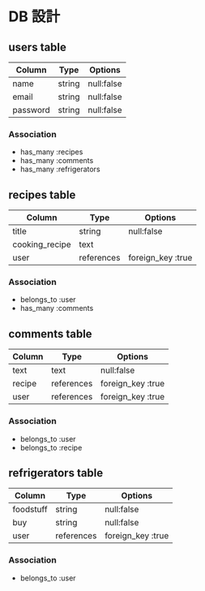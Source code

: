 # DB 設計

## users table

| Column                | Type    | Options                 |
| --------------------- | ------- | ----------------------- |
| name                  | string  | null:false              |
| email                 | string  | null:false              |
| password              | string  | null:false              |

### Association

- has_many :recipes
- has_many :comments
- has_many :refrigerators

## recipes table

| Column         | Type          | Options                       |
| -------------- | ------------- | ----------------------------- |
| title          | string        | null:false                    |
| cooking_recipe | text          |                               |
| user           | references    | foreign_key :true             |

### Association

- belongs_to :user
- has_many :comments

## comments table

| Column             | Type       | Options                      |
| ------------------ | ---------- | ---------------------------- |
| text               | text       | null:false                   |
| recipe             | references | foreign_key :true            |
| user               | references | foreign_key :true            |

### Association

- belongs_to :user
- belongs_to :recipe

## refrigerators table

| Column         | Type       | Options                      |
| -------------- | ---------- | ---------------------------- |
| foodstuff      | string     | null:false                   |
| buy            | string     | null:false                   |
| user           | references | foreign_key :true            |

### Association

- belongs_to :user
